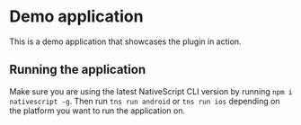 # Demo application

This is a demo application that showcases the plugin in action.

## Running the application

Make sure you are using the latest NativeScript CLI version by running `npm i nativescript -g`. Then run `tns run android` or `tns run ios` depending on the platform you want to run the application on.
